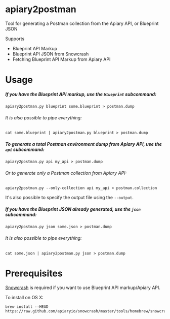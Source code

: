 apiary2postman
==============

Tool for generating a Postman collection from the Apiary API, or Blueprint JSON

Supports

  * Blueprint API Markup
  * Blueprint API JSON from Snowcrash
  * Fetching Blueprint API Markup from Apiary API

# Usage

##### If you have the Blueprint API markup, use the `blueprint` subcommand:

    apiary2postman.py blueprint some.blueprint > postman.dump
    
###### It is also possible to pipe everything:

    cat some.blueprint | apiary2postman.py blueprint > postman.dump

##### To generate a total Postman environment dump from Apiary API, use the `api` subcommand:
 
    apiary2postman.py api my_api > postman.dump

###### Or to generate only a Postman collection from Apiary API:

    apiary2postman.py --only-collection api my_api > postman.collection

It's also possible to specify the output file using the `--output`.

##### If you have the Blueprint JSON already generated, use the `json` subcommand:

    apiary2postman.py json some.json > postman.dump
    
###### It is also possible to pipe everything:

    cat some.json | apiary2postman.py json > postman.dump


    
# Prerequisites

[Snowcrash](https://github.com/apiaryio/snowcrash#install) is required if you want to use Blueprint API markup/Apiary API.

To install on OS X:

    brew install --HEAD https://raw.github.com/apiaryio/snowcrash/master/tools/homebrew/snowcrash.rb
    
